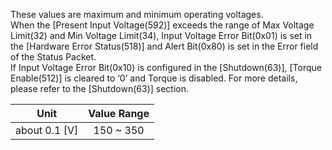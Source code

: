 These values are maximum and minimum operating voltages.  
When the [Present Input Voltage(592)] exceeds the range of Max Voltage Limit(32) and Min Voltage Limit(34), Input Voltage Error Bit(0x01) is set in the [Hardware Error Status(518)] and Alert Bit(0x80) is set in the Error field of the Status Packet.  
If Input Voltage Error Bit(0x10) is configured in the [Shutdown(63)], [Torque Enable(512)] is cleared to ‘0’ and Torque is disabled. For more details, please refer to the [Shutdown(63)] section.

|     Unit      | Value Range |
|:-------------:|:-----------:|
| about 0.1 [V] |  150 ~ 350  |
